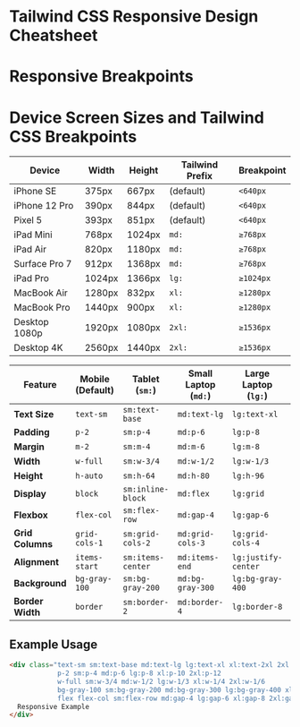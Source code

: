 # Tailwind CSS Responsive Design Cheatsheet


# Responsive Breakpoints


# Device Screen Sizes and Tailwind CSS Breakpoints

| **Device**             | **Width** | **Height** | **Tailwind Prefix** | **Breakpoint** |
|-------------------------|-----------|------------|---------------------|----------------|
| iPhone SE               | 375px     | 667px      | (default)           | `<640px`       |
| iPhone 12 Pro           | 390px     | 844px      | (default)           | `<640px`       |
| Pixel 5                 | 393px     | 851px      | (default)           | `<640px`       |
| iPad Mini               | 768px     | 1024px     | `md:`               | `≥768px`       |
| iPad Air                | 820px     | 1180px     | `md:`               | `≥768px`       |
| Surface Pro 7           | 912px     | 1368px     | `md:`               | `≥768px`       |
| iPad Pro                | 1024px    | 1366px     | `lg:`               | `≥1024px`      |
| MacBook Air             | 1280px    | 832px      | `xl:`               | `≥1280px`      |
| MacBook Pro             | 1440px    | 900px      | `xl:`               | `≥1280px`      |
| Desktop 1080p           | 1920px    | 1080px     | `2xl:`              | `≥1536px`      |
| Desktop 4K              | 2560px    | 1440px     | `2xl:`              | `≥1536px`      |





| **Feature**       | **Mobile<br>(Default)** | **Tablet<br>(`sm:`)** | **Small Laptop<br>(`md:`)** | **Large Laptop<br>(`lg:`)** | **Desktop<br>(`xl:`)** | **TV/4K<br>(`2xl:`)** |
|--------------------|-------------------------|------------------------|-----------------------------|-----------------------------|-------------------------|------------------------|
| **Text Size**      | `text-sm`              | `sm:text-base`         | `md:text-lg`               | `lg:text-xl`               | `xl:text-2xl`          | `2xl:text-3xl`         |
| **Padding**        | `p-2`                 | `sm:p-4`              | `md:p-6`                   | `lg:p-8`                   | `xl:p-10`              | `2xl:p-12`            |
| **Margin**         | `m-2`                 | `sm:m-4`              | `md:m-6`                   | `lg:m-8`                   | `xl:m-10`              | `2xl:m-12`            |
| **Width**          | `w-full`              | `sm:w-3/4`            | `md:w-1/2`                 | `lg:w-1/3`                 | `xl:w-1/4`             | `2xl:w-1/6`           |
| **Height**         | `h-auto`              | `sm:h-64`             | `md:h-80`                  | `lg:h-96`                  | `xl:h-screen`          | `2xl:h-full`          |
| **Display**        | `block`               | `sm:inline-block`      | `md:flex`                  | `lg:grid`                  | `xl:hidden`            | `2xl:block`           |
| **Flexbox**        | `flex-col`            | `sm:flex-row`          | `md:gap-4`                 | `lg:gap-6`                 | `xl:gap-8`             | `2xl:gap-10`          |
| **Grid Columns**   | `grid-cols-1`         | `sm:grid-cols-2`       | `md:grid-cols-3`           | `lg:grid-cols-4`           | `xl:grid-cols-5`       | `2xl:grid-cols-6`     |
| **Alignment**      | `items-start`         | `sm:items-center`      | `md:items-end`             | `lg:justify-center`        | `xl:justify-end`       | `2xl:justify-between` |
| **Background**     | `bg-gray-100`         | `sm:bg-gray-200`       | `md:bg-gray-300`           | `lg:bg-gray-400`           | `xl:bg-gray-500`       | `2xl:bg-gray-600`     |
| **Border Width**   | `border`              | `sm:border-2`          | `md:border-4`              | `lg:border-8`              | `xl:border-t`          | `2xl:border-b`        |

## Example Usage
```html
<div class="text-sm sm:text-base md:text-lg lg:text-xl xl:text-2xl 2xl:text-3xl 
            p-2 sm:p-4 md:p-6 lg:p-8 xl:p-10 2xl:p-12 
            w-full sm:w-3/4 md:w-1/2 lg:w-1/3 xl:w-1/4 2xl:w-1/6 
            bg-gray-100 sm:bg-gray-200 md:bg-gray-300 lg:bg-gray-400 xl:bg-gray-500 2xl:bg-gray-600 
            flex flex-col sm:flex-row md:gap-4 lg:gap-6 xl:gap-8 2xl:gap-10">
  Responsive Example
</div>
